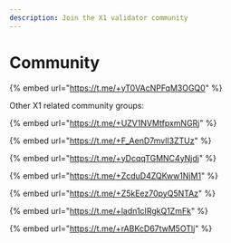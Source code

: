 ```yaml
---
description: Join the X1 validator community
---
```


# Community

{% embed url="https://t.me/+yT0VAcNPFqM3OGQ0" %}

Other X1 related community groups:

{% embed url="https://t.me/+UZV1NVMtfpxmNGRj" %}

{% embed url="https://t.me/+F_AenD7mvlI3ZTUz" %}

{% embed url="https://t.me/+yDcqqTGMNC4yNjdj" %}

{% embed url="https://t.me/+ZcduD4ZQKww1NjM1" %}

{% embed url="https://t.me/+Z5kEez70pyQ5NTAz" %}

{% embed url="https://t.me/+ladn1cIRgkQ1ZmFk" %}

{% embed url="https://t.me/+rABKcD67twM5OTlj" %}
